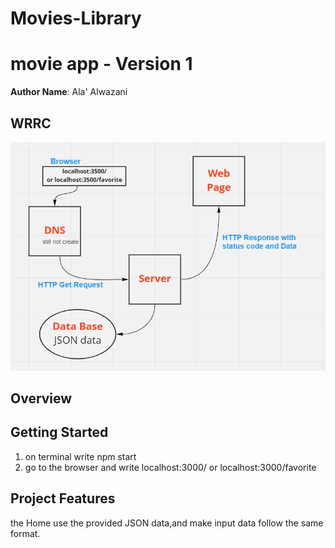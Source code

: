 # Movies-Library

# movie app - Version 1

**Author Name**: Ala' Alwazani

## WRRC
![WRRC](./images/task11.PNG)
## Overview

## Getting Started
<!-- What are the steps that a user must take in order to build this app on their own machine and get it running? -->
1. on terminal write npm start
2. go to the browser and write localhost:3000/ or localhost:3000/favorite

## Project Features
<!-- What are the features included in you app -->
the Home  use the provided JSON data,and make input data follow the same format.
